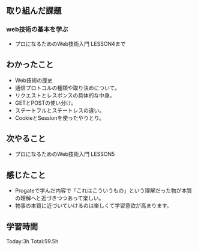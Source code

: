 ## 取り組んだ課題
### web技術の基本を学ぶ
- プロになるためのWeb技術入門 LESSON4まで
## わかったこと
- Web技術の歴史
- 通信プロトコルの種類や取り決めについて。
- リクエストとレスポンスの具体的な中身。
- GETとPOSTの使い分け。
- ステートフルとステートレスの違い。
- CookieとSessionを使ったやりとり。
## 次やること
- プロになるためのWeb技術入門 LESSON5
## 感じたこと
- Progateで学んだ内容で「これはこういうもの」という理解だった物が本質の理解へと近づきつつあって楽しい。
- 物事の本質に近づいていけるのは楽しくて学習意欲が高まります。
## 学習時間
Today:3h Total:59.5h
